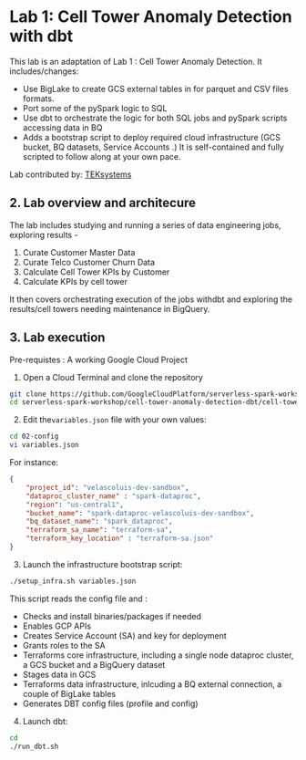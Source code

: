 # Lab 1: Cell Tower Anomaly Detection with dbt

This lab is an adaptation of Lab 1 : Cell Tower Anomaly Detection.
It includes/changes:
- Use BigLake to create GCS external tables in for parquet and CSV files formats.
- Port some of the pySpark logic to SQL
- Use dbt to orchestrate the logic for both SQL jobs and pySpark scripts accessing data in BQ
- Adds a bootstrap script to deploy required cloud infrastructure (GCS bucket, BQ datasets, Service Accounts .)
It is self-contained and fully scripted to follow along at your own pace.<br>

Lab contributed by: [TEKsystems](https://www.teksystems.com/en/about-us/partnerships/google-cloud)

## 2. Lab overview and architecure

The lab includes studying and running a series of data engineering jobs, exploring results -<br>
1. Curate Customer Master Data<br>
2. Curate Telco Customer Churn Data <br>
3. Calculate Cell Tower KPIs by Customer<br>
4. Calculate KPIs by cell tower<br>

It then covers orchestrating execution of the jobs withdbt and exploring the results/cell towers needing maintenance in BigQuery.

## 3. Lab execution
Pre-requistes : A working Google Cloud Project
1) Open a Cloud Terminal and clone the repository

```bash 
git clone https://github.com/GoogleCloudPlatform/serverless-spark-workshop.git
cd serverless-spark-workshop/cell-tower-anomaly-detection-dbt/cell-tower-anomaly-detection-dbt/
```


2) Edit the`variables.json` file with your own values:
```bash 
cd 02-config
vi variables.json  
```

For instance:
```json 
{
    "project_id": "velascoluis-dev-sandbox",
    "dataproc_cluster_name" : "spark-dataproc",
    "region": "us-central1",
    "bucket_name": "spark-dataproc-velascoluis-dev-sandbox",
    "bq_dataset_name": "spark_dataproc",
    "terraform_sa_name": "terraform-sa",
    "terraform_key_location" : "terraform-sa.json"
}
```



3) Launch the infrastructure bootstrap script:
```bash 
./setup_infra.sh variables.json  
```

This script reads the config file and :
* Checks and install binaries/packages if needed
* Enables GCP APIs
* Creates Service Account (SA) and key for deployment
* Grants roles to the SA
* Terraforms core infrastructure, including a single node dataproc cluster, a GCS bucket and a BigQuery dataset
* Stages data in GCS
* Terraforms data infrastructure, inlcuding a BQ external connection, a couple of BigLake tables
* Generates DBT config files (profile and config)

4) Launch dbt:
```bash 
cd
./run_dbt.sh
```
